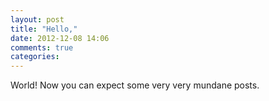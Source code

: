 ```yaml
---
layout: post
title: "Hello,"
date: 2012-12-08 14:06
comments: true
categories: 
---
```


World! Now you can expect some very very mundane posts.
